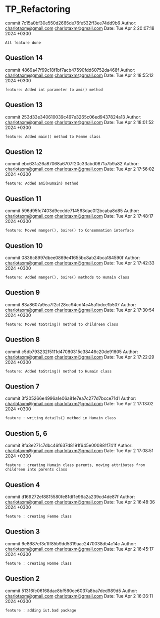 # TP_Refactoring
commit 7c15a0bf30e550d2665de76fe532ff3ee74dd9b6
Author: charlotaxm@gmail.com <charlotaxm@gmail.com>
Date:   Tue Apr 2 20:07:18 2024 +0300

    All feature done

## Question 14
commit 4869a47f99c18f1bf7acb47590fdd60752da468f
Author: charlotaxm@gmail.com <charlotaxm@gmail.com>
Date:   Tue Apr 2 18:55:12 2024 +0300

    feature: Added int parameter to ami() method

## Question 13
commit 253d33e340610039c497e3265c06ed9437824a13
Author: charlotaxm@gmail.com <charlotaxm@gmail.com>
Date:   Tue Apr 2 18:01:52 2024 +0300

    feature: Added main() method to Femme class

## Question 12
commit ebc631a26a87068a6707f20c33abd0871a7b9a82
Author: charlotaxm@gmail.com <charlotaxm@gmail.com>
Date:   Tue Apr 2 17:56:02 2024 +0300

    feature: Added ami(Humain) method

## Question 11
commit 596d95fc7403d9ecdde714563dac0f2bcaba8d85
Author: charlotaxm@gmail.com <charlotaxm@gmail.com>
Date:   Tue Apr 2 17:48:17 2024 +0300

    feature: Moved manger(), boire() to Consommation interface

## Question 10
commit 0836c8997dbee0869e41655bc8ab24bca184590f
Author: charlotaxm@gmail.com <charlotaxm@gmail.com>
Date:   Tue Apr 2 17:42:33 2024 +0300

    feature: Added manger(), boire() methods to Humain class

## Question 9
commit 83a8607a9ea7f2cf28cc94cdf4c45a1bdce1b507
Author: charlotaxm@gmail.com <charlotaxm@gmail.com>
Date:   Tue Apr 2 17:30:54 2024 +0300

    feature: Moved toString() method to childreen class

## Question 8
commit c5db793232f5111d47080315c38446c20de91605
Author: charlotaxm@gmail.com <charlotaxm@gmail.com>
Date:   Tue Apr 2 17:22:29 2024 +0300

    feature: Added toString() method to Humain class

## Question 7
commit 3f205266e4996a1e06a81e7ea7c277d7bcce71d1
Author: charlotaxm@gmail.com <charlotaxm@gmail.com>
Date:   Tue Apr 2 17:13:02 2024 +0300

    feature : writing details() method in Humain class

## Question 5, 6
commit 8fa3e271c7dbc46f637d8191f645e000881f741f
Author: charlotaxm@gmail.com <charlotaxm@gmail.com>
Date:   Tue Apr 2 17:08:51 2024 +0300

    feature : creating Humain class parents, moving attributes from childreen into parents class

## Question 4
commit d169272ef8815580fe81df1e96a2a239cd4de87f
Author: charlotaxm@gmail.com <charlotaxm@gmail.com>
Date:   Tue Apr 2 16:48:36 2024 +0300

    feature : creating Femme class

## Question 3
commit 6e8687ef3c1ff85b9dd5319aac2470038db4c14c
Author: charlotaxm@gmail.com <charlotaxm@gmail.com>
Date:   Tue Apr 2 16:45:17 2024 +0300

    feature : creating Homme class

## Question 2
commit 51316fc06168dac8bf560ce6037a8ba7ded989d5
Author: charlotaxm@gmail.com <charlotaxm@gmail.com>
Date:   Tue Apr 2 16:36:11 2024 +0300

    feature : adding iut.bad package
